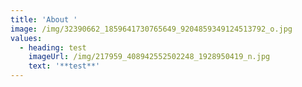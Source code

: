 ```yaml
---
title: 'About '
image: /img/32390662_1859641730765649_9204859349124513792_o.jpg
values:
  - heading: test
    imageUrl: /img/217959_408942552502248_1928950419_n.jpg
    text: '**test**'
---
```



